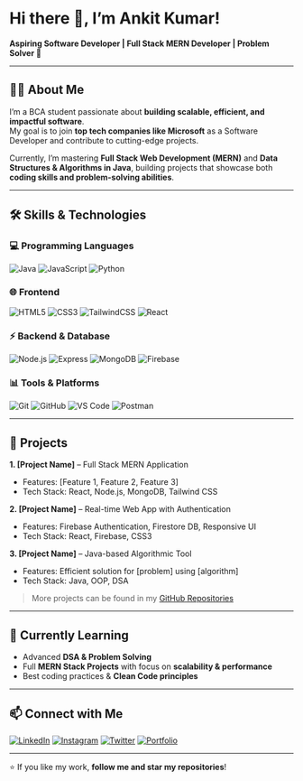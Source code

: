# Hi there 👋, I’m Ankit Kumar!  
**Aspiring Software Developer | Full Stack MERN Developer | Problem Solver 🚀**

---

## 👨‍💻 About Me
I’m a BCA student passionate about **building scalable, efficient, and impactful software**.  
My goal is to join **top tech companies like Microsoft** as a Software Developer and contribute to cutting-edge projects.  

Currently, I’m mastering **Full Stack Web Development (MERN)** and **Data Structures & Algorithms in Java**, building projects that showcase both **coding skills and problem-solving abilities**.  

---

## 🛠️ Skills & Technologies

### 💻 Programming Languages
![Java](https://img.shields.io/badge/Java-ED8B00?style=flat-square&logo=java&logoColor=white)
![JavaScript](https://img.shields.io/badge/JavaScript-F7DF1E?style=flat-square&logo=javascript&logoColor=black)
![Python](https://img.shields.io/badge/Python-3776AB?style=flat-square&logo=python&logoColor=white)

### 🌐 Frontend
![HTML5](https://img.shields.io/badge/HTML5-E34F26?style=flat-square&logo=html5&logoColor=white)
![CSS3](https://img.shields.io/badge/CSS3-1572B6?style=flat-square&logo=css3&logoColor=white)
![TailwindCSS](https://img.shields.io/badge/Tailwind_CSS-38B2AC?style=flat-square&logo=tailwind-css&logoColor=white)
![React](https://img.shields.io/badge/React-61DAFB?style=flat-square&logo=react&logoColor=black)

### ⚡ Backend & Database
![Node.js](https://img.shields.io/badge/Node.js-339933?style=flat-square&logo=node.js&logoColor=white)
![Express](https://img.shields.io/badge/Express-000000?style=flat-square&logo=express&logoColor=white)
![MongoDB](https://img.shields.io/badge/MongoDB-47A248?style=flat-square&logo=mongodb&logoColor=white)
![Firebase](https://img.shields.io/badge/Firebase-FFCA28?style=flat-square&logo=firebase&logoColor=black)

### 📊 Tools & Platforms
![Git](https://img.shields.io/badge/Git-F05032?style=flat-square&logo=git&logoColor=white)
![GitHub](https://img.shields.io/badge/GitHub-181717?style=flat-square&logo=github&logoColor=white)
![VS Code](https://img.shields.io/badge/VS_Code-007ACC?style=flat-square&logo=visual-studio-code&logoColor=white)
![Postman](https://img.shields.io/badge/Postman-FF6C37?style=flat-square&logo=postman&logoColor=white)

---

## 🚀 Projects

**1. [Project Name]** – Full Stack MERN Application  
- Features: [Feature 1, Feature 2, Feature 3]  
- Tech Stack: React, Node.js, MongoDB, Tailwind CSS  

**2. [Project Name]** – Real-time Web App with Authentication  
- Features: Firebase Authentication, Firestore DB, Responsive UI  
- Tech Stack: React, Firebase, CSS3  

**3. [Project Name]** – Java-based Algorithmic Tool  
- Features: Efficient solution for [problem] using [algorithm]  
- Tech Stack: Java, OOP, DSA  

> More projects can be found in my [GitHub Repositories](https://github.com/Buildwith_Ankit)

---

## 🌱 Currently Learning
- Advanced **DSA & Problem Solving**  
- Full **MERN Stack Projects** with focus on **scalability & performance**  
- Best coding practices & **Clean Code principles**  

---

## 📫 Connect with Me
[![LinkedIn](https://img.shields.io/badge/LinkedIn-0077B5?style=flat-square&logo=linkedin&logoColor=white)](https://linkedin.com/in/ankit-kumar)
[![Instagram](https://img.shields.io/badge/Instagram-E4405F?style=flat-square&logo=instagram&logoColor=white)](https://instagram.com/Buildwith_Ankit)
[![Twitter](https://img.shields.io/badge/Twitter-1DA1F2?style=flat-square&logo=twitter&logoColor=white)](https://twitter.com/Buildwith_Ankit)
[![Portfolio](https://img.shields.io/badge/Portfolio-4CAF50?style=flat-square&logo=Google-Chrome&logoColor=white)](https://buildwithankit.com)

---

⭐ If you like my work, **follow me and star my repositories**!  
